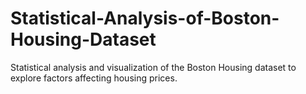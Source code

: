 # Statistical-Analysis-of-Boston-Housing-Dataset
Statistical analysis and visualization of the Boston Housing dataset to explore factors affecting housing prices.
